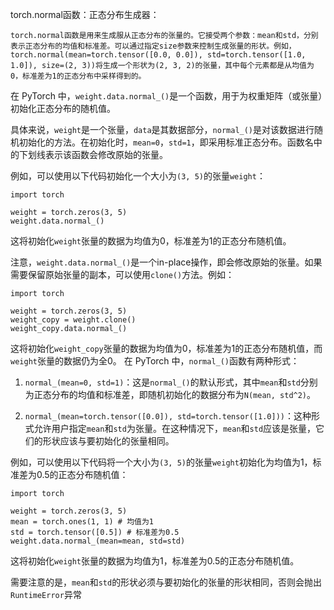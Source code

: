 torch.normal函数：正态分布生成器：
```
torch.normal函数是用来生成服从正态分布的张量的。它接受两个参数：mean和std，分别表示正态分布的均值和标准差。可以通过指定size参数来控制生成张量的形状。例如，torch.normal(mean=torch.tensor([0.0, 0.0]), std=torch.tensor([1.0, 1.0]), size=(2, 3))将生成一个形状为(2, 3, 2)的张量，其中每个元素都是从均值为0，标准差为1的正态分布中采样得到的。

```
在 PyTorch 中，`weight.data.normal_()`是一个函数，用于为权重矩阵（或张量）初始化正态分布的随机值。

具体来说，`weight`是一个张量，`data`是其数据部分，`normal_()`是对该数据进行随机初始化的方法。在初始化时，`mean=0`，`std=1`，即采用标准正态分布。函数名中的下划线表示该函数会修改原始的张量。

例如，可以使用以下代码初始化一个大小为`(3, 5)`的张量`weight`：

```
import torch

weight = torch.zeros(3, 5)
weight.data.normal_()
```

这将初始化`weight`张量的数据为均值为0，标准差为1的正态分布随机值。

注意，`weight.data.normal_()`是一个in-place操作，即会修改原始的张量。如果需要保留原始张量的副本，可以使用`clone()`方法。例如：

```
import torch

weight = torch.zeros(3, 5)
weight_copy = weight.clone()
weight_copy.data.normal_()
```

这将初始化`weight_copy`张量的数据为均值为0，标准差为1的正态分布随机值，而`weight`张量的数据仍为全0。
在 PyTorch 中，`normal_()`函数有两种形式：

1. `normal_(mean=0, std=1)`：这是`normal_()`的默认形式，其中`mean`和`std`分别为正态分布的均值和标准差，即随机初始化的数据分布为`N(mean, std^2)`。

2. `normal_(mean=torch.tensor([0.0]), std=torch.tensor([1.0]))`：这种形式允许用户指定`mean`和`std`为张量。在这种情况下，`mean`和`std`应该是张量，它们的形状应该与要初始化的张量相同。

例如，可以使用以下代码将一个大小为`(3, 5)`的张量`weight`初始化为均值为1，标准差为0.5的正态分布随机值：

```
import torch

weight = torch.zeros(3, 5)
mean = torch.ones(1, 1) # 均值为1
std = torch.tensor([0.5]) # 标准差为0.5
weight.data.normal_(mean=mean, std=std)
```

这将初始化`weight`张量的数据为均值为1，标准差为0.5的正态分布随机值。

需要注意的是，`mean`和`std`的形状必须与要初始化的张量的形状相同，否则会抛出`RuntimeError`异常